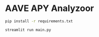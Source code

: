 # AAVE APY Analyzoor

```bash
pip install -r requirements.txt
```

```bash
streamlit run main.py
```
